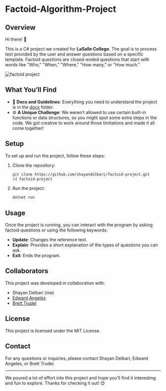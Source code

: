 # Factoid-Algorithm-Project

## Overview

Hi there! 👋

This is a C# project we created for **LaSalle College**. The goal is to process text provided by the user and answer questions based on a specific template. Factoid questions are closed-ended questions that start with words like "Who," "When," "Where," "How many," or "How much."

![factoid project](https://github.com/user-attachments/assets/b68e9c74-ea53-4408-b54b-0cae86cc0f23)


## What You’ll Find

- 📄 **Docs and Guidelines**: Everything you need to understand the project is in the [docs](docs/) folder.
- ⚙️ **A Unique Challenge**: We weren’t allowed to use certain built-in functions or data structures, so you might spot some extra steps in the code. We got creative to work around those limitations and made it all come together!

## Setup

To set up and run the project, follow these steps:

1. Clone the repository:

    ```bash
    git clone https://github.com/shayandelbari/factoid-project.git
    cd factoid-project
    ```

2. Run the project:

    ```bash
    dotnet run
    ```

## Usage

Once the project is running, you can interact with the program by asking factoid questions or using the following keywords:

- **Update**: Changes the reference text.
- **Explain**: Provides a short explanation of the types of questions you can ask.
- **Exit**: Ends the program.

## Collaborators

This project was developed in collaboration with:

- Shayan Delbari (me)
- [Edward Angeles](https://github.com/edward-angeles)
- [Brett Trudel](https://github.com/bTru625)

## License

This project is licensed under the MIT License.

## Contact

For any questions or inquiries, please contact Shayan Delbari, Edward Angeles, or Brett Trudel.

---

We poured a lot of effort into this project and hope you’ll find it interesting and fun to explore. Thanks for checking it out! 😊
